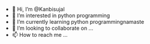 - 👋 Hi, I’m @Kanbisujal
- 👀 I’m interested in python programming
- 🌱 I’m currently learning python programmingnamaste 
- 💞️ I’m looking to collaborate on ...
- 📫 How to reach me ...

<!---
Kanbisujal/Kanbisujal is a ✨ special ✨ repository because its `README.md` (this file) appears on your GitHub profile.
You can click the Preview link to take a look at your changes.
--->
